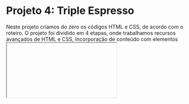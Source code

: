 # Projeto 4: Triple Espresso

Neste projeto criamos do zero os códigos HTML e CSS, de acordo com o roteiro. O projeto foi dividido em 4 etapas, onde trabalhamos recursos avançados de HTML e CSS, Incorporação de conteúdo com elementos <iframe>, aprendemos a construir um formulário e a organizar arquivos com a metodologia BEM Flat.

# Planos de melhoria

Futuramente, gostaria de colocar uma animação de entrada no conteúdo do cabeçalho (título, subtítulo e imagem), para dar mais dinamismo para a página.
